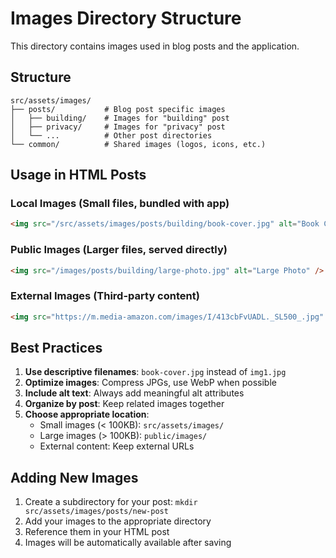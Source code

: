 # Images Directory Structure

This directory contains images used in blog posts and the application.

## Structure

```
src/assets/images/
├── posts/           # Blog post specific images
│   ├── building/    # Images for "building" post
│   ├── privacy/     # Images for "privacy" post
│   └── ...          # Other post directories
└── common/          # Shared images (logos, icons, etc.)
```

## Usage in HTML Posts

### Local Images (Small files, bundled with app)
```html
<img src="/src/assets/images/posts/building/book-cover.jpg" alt="Book Cover" />
```

### Public Images (Larger files, served directly)
```html
<img src="/images/posts/building/large-photo.jpg" alt="Large Photo" />
```

### External Images (Third-party content)
```html
<img src="https://m.media-amazon.com/images/I/413cbFvUADL._SL500_.jpg" alt="Amazon Product" />
```

## Best Practices

1. **Use descriptive filenames**: `book-cover.jpg` instead of `img1.jpg`
2. **Optimize images**: Compress JPGs, use WebP when possible
3. **Include alt text**: Always add meaningful alt attributes
4. **Organize by post**: Keep related images together
5. **Choose appropriate location**:
   - Small images (< 100KB): `src/assets/images/`
   - Large images (> 100KB): `public/images/`
   - External content: Keep external URLs

## Adding New Images

1. Create a subdirectory for your post: `mkdir src/assets/images/posts/new-post`
2. Add your images to the appropriate directory
3. Reference them in your HTML post
4. Images will be automatically available after saving
